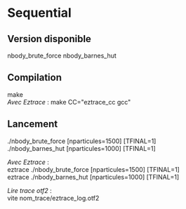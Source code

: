 # Sequential

## Version disponible
nbody_brute_force nbody_barnes_hut  

## Compilation
make  
_Avec Eztrace_ : make CC="eztrace_cc gcc"  

## Lancement
./nbody_brute_force [nparticules=1500] [TFINAL=1]  
./nbody_barnes_hut [nparticules=1000] [TFINAL=1]  

_Avec Eztrace_ :  
eztrace ./nbody_brute_force [nparticules=1500] [TFINAL=1]  
eztrace ./nbody_barnes_hut [nparticules=1000] [TFINAL=1]  

_Lire trace otf2_ :  
vite nom_trace/eztrace_log.otf2  
